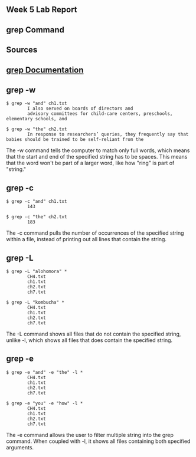 **Week 5 Lab Report**
---
grep Command
---

**Sources**
---
[grep Documentation](https://www.gnu.org/software/grep/manual/grep.html)
---

**grep -w**
---
```
$ grep -w "and" ch1.txt
        I also served on boards of directors and
        advisory committees for child-care centers, preschools, elementary schools, and 
```

```
$ grep -w "the" ch2.txt
        In response to researchers’ queries, they frequently say that babies should be trained to be self-reliant from the
```

The -w command tells the computer to match only full words, which means that the start and end of the specified string has to be spaces. This means that the word won't be part of a larger word, like how "ring" is part of "string."

**grep -c**
---
```
$ grep -c "and" ch1.txt
        143
```

```
$ grep -c "the" ch2.txt
        183
```

The -c command pulls the number of occurrences of the specified string within a file, instead of printing out all lines that contain the string.

**grep -L**
---
```
$ grep -L "alohomora" *
        CH4.txt
        ch1.txt
        ch2.txt
        ch7.txt
```

```
$ grep -L "kombucha" *
        CH4.txt
        ch1.txt
        ch2.txt
        ch7.txt
```

The -L command shows all files that do not contain the specified string, unlike -l, which shows all files that does contain the specified string.

**grep -e**
---
```
$ grep -e "and" -e "the" -l *
        CH4.txt
        ch1.txt
        ch2.txt
        ch7.txt
```

```
$ grep -e "you" -e "how" -l *
        CH4.txt
        ch1.txt
        ch2.txt
        ch7.txt
```

The -e command allows the user to filter multiple string into the grep command. When coupled with -l, it shows all files containing both specified arguments.
